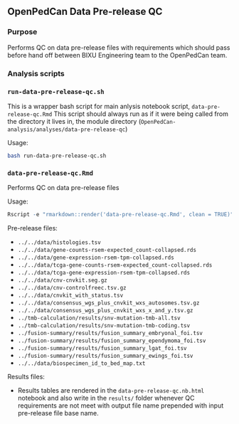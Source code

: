 ## OpenPedCan Data Pre-release QC

### Purpose
Performs QC on data pre-release files with requirements which should pass before hand off between BIXU Engineering team to the OpenPedCan team.


### Analysis scripts

### `run-data-pre-release-qc.sh`
This is a wrapper bash script for main anlysis notebook script, `data-pre-release-qc.Rmd`  This script should always run as if it were being called from the directory it lives in, the module directory (`OpenPedCan-analysis/analyses/data-pre-release-qc`)


Usage:
```bash
bash run-data-pre-release-qc.sh

```

### `data-pre-release-qc.Rmd`
Performs QC on data pre-release files 

Usage:
```r
Rscript -e "rmarkdown::render('data-pre-release-qc.Rmd', clean = TRUE)"
```

Pre-release files:
- `../../data/histologies.tsv`
- `../../data/gene-counts-rsem-expected_count-collapsed.rds`
- `../../data/gene-expression-rsem-tpm-collapsed.rds`
- `../../data/tcga-gene-counts-rsem-expected_count-collapsed.rds`
- `../../data/tcga-gene-expression-rsem-tpm-collapsed.rds`
- `../../data/cnv-cnvkit.seg.gz`
- `../../data/cnv-controlfreec.tsv.gz`
- `../../data/cnvkit_with_status.tsv`
- `../../data/consensus_wgs_plus_cnvkit_wxs_autosomes.tsv.gz`
- `../../data/consensus_wgs_plus_cnvkit_wxs_x_and_y.tsv.gz`
- `../tmb-calculation/results/snv-mutation-tmb-all.tsv`
- `../tmb-calculation/results/snv-mutation-tmb-coding.tsv`
- `../fusion-summary/results/fusion_summary_embryonal_foi.tsv`
- `../fusion-summary/results/fusion_summary_ependymoma_foi.tsv`
- `../fusion-summary/results/fusion_summary_lgat_foi.tsv`
- `../fusion-summary/results/fusion_summary_ewings_foi.tsv`
- `../../data/biospecimen_id_to_bed_map.txt`


Results files:
- Results tables are rendered in the `data-pre-release-qc.nb.html` notebook and also write in the `results/` folder whenever QC requirements are not meet with output file name prepended with input pre-release file base name.  



